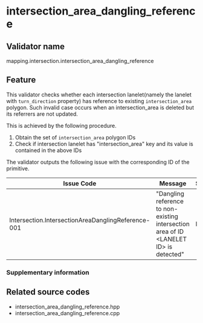 # intersection_area_dangling_reference

## Validator name

mapping.intersection.intersection_area_dangling_reference

## Feature

This validator checks whether each intersection lanelet(namely the lanelet with `turn_direction` property) has reference to existing `intersection_area` polygon. Such invalid case occurs when an intersection_area is deleted but its referrers are not updated.

This is achieved by the following procedure.

1. Obtain the set of `intersection_area` polygon IDs
2. Check if intersection lanelet has "intersection_area" key and its value is contained in the above IDs

The validator outputs the following issue with the corresponding ID of the primitive.

| Issue Code                                         | Message                                                                                 | Severity | Primitive | Description                                                                        | Approach                                                             |
| -------------------------------------------------- | --------------------------------------------------------------------------------------- | -------- | --------- | ---------------------------------------------------------------------------------- | -------------------------------------------------------------------- |
| Intersection.IntersectionAreaDanglingReference-001 | "Dangling reference to non-existing intersection area of ID \<LANELET ID\> is detected" | Error    | Lanelet   | The reported lanelet will cause a runtime error when attempting to look up the non-existent intersection_area. | Go to the reported lanelet and delete "intersection_area" key entry. |

### Supplementary information

## Related source codes

- intersection_area_dangling_reference.hpp
- intersection_area_dangling_reference.cpp
